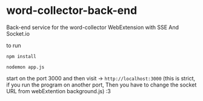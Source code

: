 # word-collector-back-end
Back-end service for the word-collector WebExtension with SSE And Socket.io


to run

`npm install`

`nodemon app.js`


start on the port 3000 and then visit -> 
`http://localhost:3000` (this is strict, if you run the program on another port, Then you have to change the socket URL from webExtention background.js) :3
